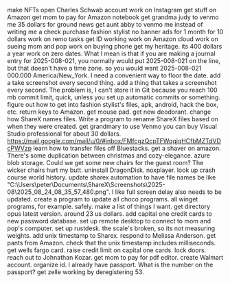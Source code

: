 make NFTs
open Charles Schwab account
work on Instagram
get stuff on Amazon
get mom to pay for Amazon notebook
get grandma judy to venmo me 35 dollars for ground news
get aunt abby to venmo me instead of writing me a check
purchase fashion stylist no banner ads for 1 month for 10 dollars
work on remo tasks
get ID working
work on Amazon cloud
work on sueing mom and pop
work on buying phone
get my heritage. its 400 dollars a year
work on zero dates. What I mean is that if you are making a journal entry for 2025-008-021, you normally would put 2025-008-021 on the line, but that doesn't have a time zone. so you would want 2025-008-021 000.000 America/New_York. I need a convenient way to floor the date.
add a take screenshot every second thing.
add a thing that takes a screenshot every second. The problem is, I can't store it in Git because you reach 100 mb commit limit, quick, unless you set up automatic commits or something.
figure out how to get into fashion stylist's files, apk, android, hack the box, etc.
return keys to Amazon.
get mouse pad.
get new deodorant.
change how ShareX names files.
Write a program to rename ShareX files based on when they were created.
get grandmary to use Venmo
you can buy Visual Studio professional for about 30 dollars.
https://mail.google.com/mail/u/0/#inbox/FMfcgzQcpTFWqqjqHCfbMZTdVDcPWVzp
learn how to transfer files off Bluestacks.
get a shaver on amazon.
There's some duplication between christmas and cozy-elegance.
azure blob storage.
Could we get some new chairs for the guest room? The wicker chairs hurt my butt.
uninstall DragonDisk.
noxplayer.
look up crash course world history.
update sharex automation to have file names be like "C:\Users\peter\Documents\ShareX\Screenshots\2025-08\2025_08_24_08_35_57_480.png".
I like full screen delay also needs to be updated.
create a program to update all choco programs. all winget programs, for example. safely.
make a list of things I want.
get directory opus latest version. around 23 us dollars.
add capital one credit cards to new password database.
set up remote desktop to connect to mom and pop's computer. set up rustdesk.
the scale's broken, so its not measuring weights.
add unix timestamp to Sharex.
respond to Melissa Anderson.
get pants from Amazon.
check that the unix timestamp includes milliseconds.
get wells fargo card.
raise credit limit on capital one cards.
lock doors.
reach out to Johnathan Kozar.
get mom to pay for pdf editor.
create Walmart account.
organize id. I already have passport.
What is the number on the passport?
get zelle working by deregistering 53.